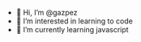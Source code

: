 - 👋 Hi, I’m @gazpez
- 👀 I’m interested in learning to code
- 🌱 I’m currently learning javascript

<!---
gazpez/gazpez is a ✨ special ✨ repository because its `README.md` (this file) appears on your GitHub profile.
You can click the Preview link to take a look at your changes.
--->
